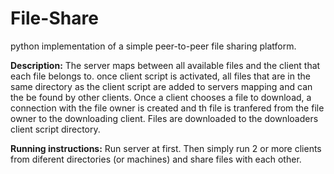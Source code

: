 # File-Share
python implementation of a simple peer-to-peer file sharing platform.

**Description:** The server maps between all available files and the client that each file belongs to. once client script is activated, all files that are in the same directory as the client script are added to servers mapping and can the be found by other clients. Once a client chooses a file to download, a connection with the file owner is created and th file is tranfered from the file owner to the downloading client. Files are downloaded to the downloaders client script directory.

**Running instructions:** Run server at first. Then simply run 2 or more clients from diferent directories (or machines) and share files with each other.

